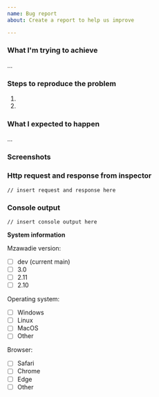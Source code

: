 ```yaml
---
name: Bug report
about: Create a report to help us improve

---
```


### What I'm trying to achieve
…

### Steps to reproduce the problem
1. 
2. 

### What I expected to happen
…

### Screenshots
<!-- If applicable, add screenshots to help explain your problem. -->

### Http request and response from inspector
<!-- Tutorial how to find this in Chrome https://developers.google.com/web/tools/chrome-devtools/network -->

```
// insert request and response here 
```

### Console output
<!-- How to open console in browsers https://support.monday.com/hc/en-us/articles/360002197259-How-to-Open-the-Developer-Console-in-your-Browser -->

```
// insert console output here 
```

**System information**

Mzawadie version:
- [ ] dev (current main)
- [ ] 3.0
- [ ] 2.11
- [ ] 2.10

Operating system: 
- [ ] Windows
- [ ] Linux
- [ ] MacOS
- [ ] Other 

Browser:
- [ ] Safari
- [ ] Chrome
- [ ] Edge
- [ ] Other 
